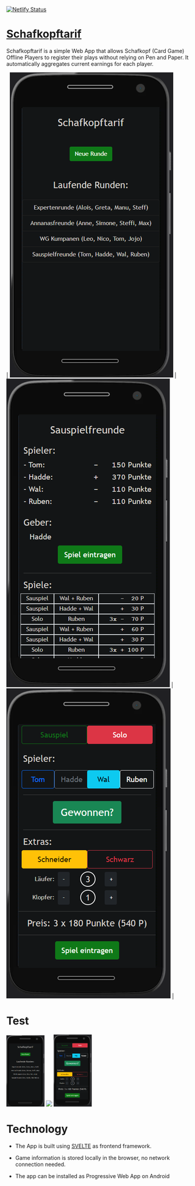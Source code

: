 [![Netlify Status](https://api.netlify.com/api/v1/badges/392e5d25-ce7a-4273-ade8-58dd65440e8a/deploy-status)](https://schafkopftarif.de)

# [Schafkopftarif](https://schafkopftarif.de)

Schafkopftarif is a simple Web App that allows Schafkopf (Card Game) Offline Players to register their plays without relying on Pen and Paper.
It automatically aggregates current earnings for each player.

| ![schafkopftarif start](docs/start.png) | ![schafkopftarif overview](docs/overview.png) | ![schafkopftarif new play](docs/play.png) |


# Test

<p float="left">
  <img src="/docs/start.png" width="100" />
  <img src="/docs/overview.png.png" width="100" /> 
  <img src="/docs/play.png" width="100" />
</p>


# Technology

- The App is built using [SVELTE](https://svelte.dev/) as frontend framework.

- Game information is stored locally in the browser, no network connection needed.

- The app can be installed as Progressive Web App on Android